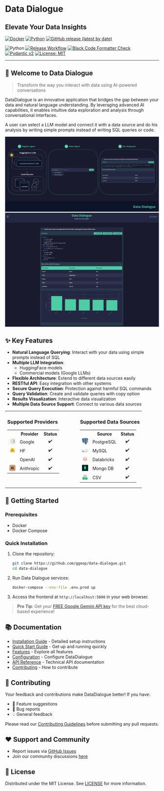 # Data Dialogue
## Elevate Your Data Insights

[![Docker](https://img.shields.io/badge/docker-%230db7ed.svg?style=for-the-badge&logo=docker&logoColor=white)](https://hub.docker.com/u/datadialogue)
[![Python](https://img.shields.io/badge/python-3670A0?style=for-the-badge&logo=python&logoColor=ffdd54)]()
[![GitHub release (latest by date)](https://img.shields.io/github/v/release/ggeop/DataDialogueLLM?style=for-the-badge)](https://github.com/ggeop/DataDialogueLLM/releases/latest)

![Python](https://img.shields.io/badge/python-3.12-blue.svg)
[![Release Workflow](https://github.com/ggeop/DataDialogueLLM/actions/workflows/release.yml/badge.svg?branch=main)](https://github.com/ggeop/DataDialogueLLM/actions/workflows/release.yml)
[![Black Code Formatter Check](https://github.com/ggeop/DataDialogueLLM/actions/workflows/black.yml/badge.svg)](https://github.com/ggeop/DataDialogueLLM/actions/workflows/black.yml)
[![Pydantic v2](https://img.shields.io/endpoint?url=https://raw.githubusercontent.com/pydantic/pydantic/main/docs/badge/v2.json)](https://pydantic.dev)
[![License: MIT](https://img.shields.io/badge/License-MIT-yellow.svg)](https://opensource.org/licenses/MIT)

---

## 🎉 Welcome to Data Dialogue

> Transform the way you interact with data using AI-powered conversations

DataDialogue is an innovative application that bridges the gap between your data and natural language understanding. By leveraging advanced AI capabilities, it enables intuitive data exploration and analysis through conversational interfaces.

A user can select a LLM model and connect it with a data source and do his analysis by writing simple prompts instead of writing SQL queries or code.

![Data Dialogue Steps](media/imgs/data_dialogue_steps.png)
![Data Dialogue Agent Responses](media/imgs/data_dialogue_agent_responses.png)

## ✨ Key Features

- **Natural Language Querying**: Interact with your data using simple prompts instead of SQL
- **Multiple LLM Integration**:
  - HuggingFace models
  - Commercial models (Google LLMs)
- **Flexible Architecture**: Extend to different data sources easily
- **RESTful API**: Easy integration with other systems
- **Secure Query Execution**: Protection against harmful SQL commands
- **Query Validation**: Create and validate queries with copy option
- **Results Visualization**: Interactive data visualization
- **Multiple Data Source Support**: Connect to various data sources

<table>
<tr>
<td valign="top">
<h3>Supported Providers</h3>
<table>
<tr><th></th><th>Provider</th><th align="center">Status</th></tr>
<tr><td><img src="frontend/static/images/logos/google-logo.png" width="20"></td><td>Google</td><td align="center">✔️</td></tr>
<tr><td><img src="frontend/static/images/logos/hf-logo.png" width="20"></td><td>HF</td><td align="center">✔️</td></tr>
<tr><td><img src="frontend/static/images/logos/openai-logo.png" width="20"></td><td>OpenAI</td><td align="center">✔️</td></tr>
<tr><td><img src="frontend/static/images/logos/anthropic-ai-logo.png" width="20"></td><td>Anthropic</td><td align="center">✔️</td></tr>
</table>
</td>
<td width="40"></td>
<td valign="top">
<h3>Supported Data Sources</h3>
<table>
<tr><th></th><th>Source</th><th align="center">Status</th></tr>
<tr><td><img src="frontend/static/images/logos/postgresql-logo.png" width="20"></td><td>PostgreSQL</td><td align="center">✔️</td></tr>
<tr><td><img src="frontend/static/images/logos/mysql-log.png" width="20"></td><td>MySQL</td><td align="center">✔️</td></tr>
<tr><td><img src="frontend/static/images/logos/databricks-logo.png" width="20"></td><td>Databricks</td><td align="center">✔️</td></tr>
<tr><td><img src="frontend/static/images/logos/mongo-db-logo.png" width="20"></td><td>Mongo DB</td><td align="center">✔️</td></tr>
<tr><td><img src="frontend/static/images/logos/csv-logo.png" width="20"></td><td>CSV</td><td align="center">✔️</td></tr>
</table>
</td>
</tr>
</table>

## 🎯 Getting Started

### Prerequisites

- Docker
- Docker Compose

### Quick Installation

1. Clone the repository:
   ```sh
   git clone https://github.com/ggeop/data-dialogue.git
   cd data-dialogue
   ```

2. Run Data Dialogue services:
   ```sh
   docker-compose --env-file .env.prod up
   ```

3. Access the frontend at `http://localhost:5000` in your web browser.

> **Pro Tip**: Get your [FREE Google Gemini API key](https://aistudio.google.com/app/apikey) for the best cloud-based experience!

## 📚 Documentation

- [Installation Guide](getting-started/installation.md) - Detailed setup instructions
- [Quick Start Guide](getting-started/quick-start.md) - Get up and running quickly
- [Features](user-guide/features.md) - Explore all features
- [Configuration](user-guide/configuration.md) - Configure DataDialogue
- [API Reference](api-reference.md) - Technical API documentation
- [Contributing](contributing.md) - How to contribute

## 🤝 Contributing

Your feedback and contributions make DataDialogue better! If you have:
- 💭 Feature suggestions
- 🐞 Bug reports
- 💡 General feedback

Please read our [Contributing Guidelines](./CONTRIBUTING.md) before submitting any pull requests.

## ♥️ Support and Community

- Report issues via [GitHub Issues](https://github.com/ggeop/DataDialogueLLM/issues)
- Join our community discussions [here](https://github.com/ggeop/DataDialogueLLM/discussions)

## 📎 License

Distributed under the MIT License. See [LICENSE](./LICENSE) for more information. 